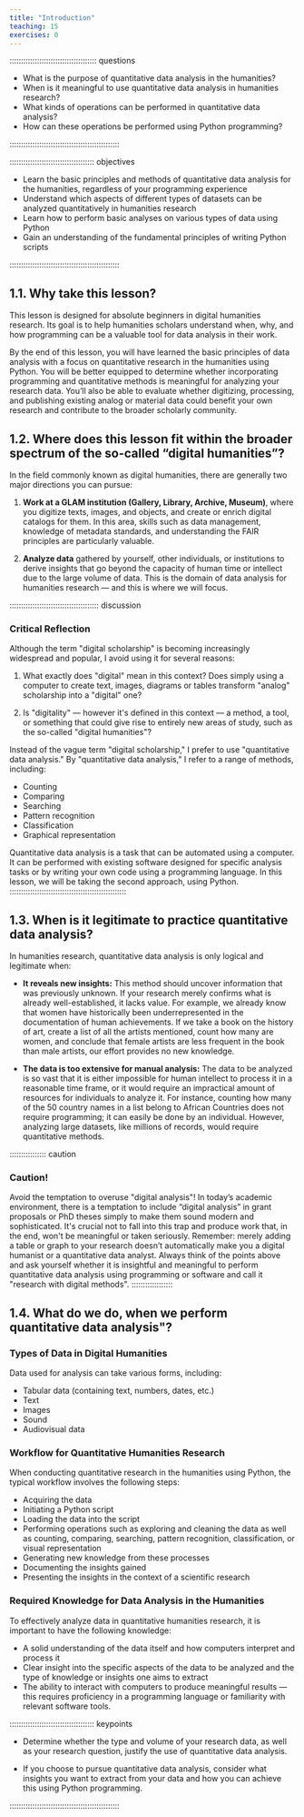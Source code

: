 ```yaml
---
title: "Introduction"
teaching: 15
exercises: 0
---
```


:::::::::::::::::::::::::::::::::::::: questions 

- What is the purpose of quantitative data analysis in the humanities?
- When is it meaningful to use quantitative data analysis in humanities research?
- What kinds of operations can be performed in quantitative data analysis? 
- How can these operations be performed using Python programming?

::::::::::::::::::::::::::::::::::::::::::::::::

::::::::::::::::::::::::::::::::::::: objectives

- Learn the basic principles and methods of quantitative data analysis for the humanities, regardless of your programming experience
- Understand which aspects of different types of datasets can be analyzed quantitatively in humanities research
- Learn how to perform basic analyses on various types of data using Python
- Gain an understanding of the fundamental principles of writing Python scripts

::::::::::::::::::::::::::::::::::::::::::::::::


## 1.1. Why take this lesson?

This lesson is designed for absolute beginners in digital humanities research. Its goal is to help 
humanities scholars understand when, why, and how programming can be a valuable tool for data 
analysis in their work.

By the end of this lesson, you will have learned the basic principles of data analysis with a focus 
on quantitative research in the humanities using Python. You will be better equipped to determine 
whether incorporating programming and quantitative methods is meaningful for analyzing your 
research data. You’ll also be able to evaluate whether digitizing, processing, and publishing 
existing analog or material data could benefit your own research and contribute to the broader 
scholarly community.

## 1.2. Where does this lesson fit within the broader spectrum of the so-called “digital humanities”?

In the field commonly known as digital humanities, there are generally two major directions you can pursue:

1. **Work at a GLAM institution (Gallery, Library, Archive, Museum)**, where you digitize texts, images, 
and objects, and create or enrich digital catalogs for them. In this area, skills such as data management, 
knowledge of metadata standards, and understanding the FAIR principles are particularly valuable.

2. **Analyze data** gathered by yourself, other individuals, or institutions to derive insights 
that go beyond the capacity of human time or intellect due to the large volume of data. 
This is the domain of data analysis for humanities research — and this is where we will focus.


::::::::::::::::::::::::::::::::::::::: discussion
### Critical Reflection

Although the term "digital scholarship" is becoming increasingly widespread and popular, I avoid 
using it for several reasons:

1. What exactly does "digital" mean in this context? Does simply using a computer to create text, 
images, diagrams or tables transform "analog" scholarship into a "digital" one?

2. Is "digitality" — however it's defined in this context — a method, a tool, or something that 
could give rise to entirely new areas of study, such as the so-called "digital humanities"?

Instead of the vague term "digital scholarship," I prefer to use "quantitative data analysis." 
By "quantitative data analysis," I refer to a range of methods, including:

- Counting
- Comparing
- Searching
- Pattern recognition
- Classification
- Graphical representation

Quantitative data analysis is a task that can be automated using a computer. It can be performed 
with existing software designed for specific analysis tasks or by writing your own code using a programming 
language. In this lesson, we will be taking the second approach, using Python.
:::::::::::::::::::::::::::::::::::::::::::::::::::

## 1.3. When is it legitimate to practice quantitative data analysis?

In humanities research, quantitative data analysis is only logical and legitimate when:

- **It reveals new insights:** This method should uncover information that was previously unknown. If your 
research merely confirms what is already well-established, it lacks value. For example, we already know 
that women have historically been underrepresented in the documentation of human achievements. If we take 
a book on the history of art, create a list of all the artists mentioned, count how many are women, and 
conclude that female artists are less frequent in the book than male artists, our effort provides no 
new knowledge.

- **The data is too extensive for manual analysis:** The data to be analyzed is so vast that it is either 
impossible for human intellect to process it in a reasonable time frame, or it would require an impractical 
amount of resources for individuals to analyze it. For instance, counting how many of the 50 country names in a 
list belong to African Countries does not require programming; it can easily be done by an individual. 
However, analyzing large datasets, like millions of records, would require quantitative methods.


:::::::::::::::: caution
### Caution!

Avoid the temptation to overuse "digital analysis"! In today’s academic environment, there is a temptation 
to include “digital analysis” in grant proposals or PhD theses simply to make them sound modern and sophisticated. 
It's crucial not to fall into this trap and produce work that, in the end, won't be meaningful or taken seriously. 
Remember: merely adding a table or graph to your research doesn’t automatically make you a digital humanist 
or a quantitative data analyst. Always think of the points above and ask yourself whether it is insightful and 
meaningful to perform quantitative data analysis using programming or software and call it "research with 
digital methods".
::::::::::::::::::

## 1.4. What do we do, when we perform quantitative data analysis"?

### Types of Data in Digital Humanities

Data used for analysis can take various forms, including:

- Tabular data (containing text, numbers, dates, etc.)
- Text
- Images
- Sound
- Audiovisual data

### Workflow for Quantitative Humanities Research

When conducting quantitative research in the humanities using Python, the typical workflow involves the 
following steps:

- Acquiring the data
- Initiating a Python script
- Loading the data into the script
- Performing operations such as exploring and cleaning the data as well as counting, comparing, searching, 
pattern recognition, classification, or visual representation
- Generating new knowledge from these processes
- Documenting the insights gained
- Presenting the insights in the context of a scientific research

### Required Knowledge for Data Analysis in the Humanities

To effectively analyze data in quantitative humanities research, it is important to have the following knowledge:

- A solid understanding of the data itself and how computers interpret and process it
- Clear insight into the specific aspects of the data to be analyzed and the type of knowledge or insights 
one aims to extract
- The ability to interact with computers to produce meaningful results — this requires proficiency in a 
programming language or familiarity with relevant software tools.

::::::::::::::::::::::::::::::::::::: keypoints 

- Determine whether the type and volume of your research data, as well as your research question, 
justify the use of quantitative data analysis.

- If you choose to pursue quantitative data analysis, consider what insights you want to extract 
from your data and how you can achieve this using Python programming.

::::::::::::::::::::::::::::::::::::::::::::::::

